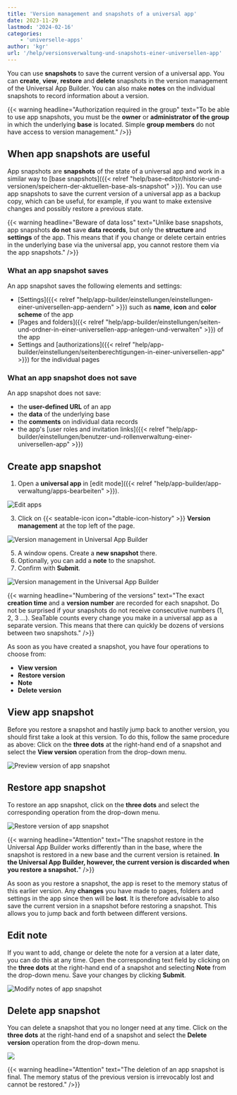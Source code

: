 ```yaml
---
title: 'Version management and snapshots of a universal app'
date: 2023-11-29
lastmod: '2024-02-16'
categories:
    - 'universelle-apps'
author: 'kgr'
url: '/help/versionsverwaltung-und-snapshots-einer-universellen-app'
---
```


You can use **snapshots** to save the current version of a universal app. You can **create**, **view**, **restore** and **delete** snapshots in the version management of the Universal App Builder. You can also make **notes** on the individual snapshots to record information about a version.

{{< warning  headline="Authorization required in the group"  text="To be able to use app snapshots, you must be the **owner** or **administrator of the group** in which the underlying **base** is located. Simple **group members** do not have access to version management." />}}

## When app snapshots are useful

App snapshots are **snapshots** of the state of a universal app and work in a similar way to [base snapshots]({{< relref "help/base-editor/historie-und-versionen/speichern-der-aktuellen-base-als-snapshot" >}}). You can use app snapshots to save the current version of a universal app as a backup copy, which can be useful, for example, if you want to make extensive changes and possibly restore a previous state.

{{< warning  headline="Beware of data loss"  text="Unlike base snapshots, app snapshots **do not** save **data records**, but only the **structure** and **settings** of the app. This means that if you change or delete certain entries in the underlying base via the universal app, you cannot restore them via the app snapshots." />}}

### What an app snapshot saves

An app snapshot saves the following elements and settings:

- [Settings]({{< relref "help/app-builder/einstellungen/einstellungen-einer-universellen-app-aendern" >}}) such as **name**, **icon** and **color scheme** of the app
- [Pages and folders]({{< relref "help/app-builder/einstellungen/seiten-und-ordner-in-einer-universellen-app-anlegen-und-verwalten" >}}) of the app
- Settings and [authorizations]({{< relref "help/app-builder/einstellungen/seitenberechtigungen-in-einer-universellen-app" >}}) for the individual pages

### What an app snapshot does not save

An app snapshot does not save:

- the **user-defined URL** of an app
- the **data** of the underlying base
- the **comments** on individual data records
- the app's [user roles and invitation links]({{< relref "help/app-builder/einstellungen/benutzer-und-rollenverwaltung-einer-universellen-app" >}})

## Create app snapshot

1. Open a **universal app** in [edit mode]({{< relref "help/app-builder/app-verwaltung/apps-bearbeiten" >}}).

![Edit apps](images/Apps-bearbeiten.png)

3. Click on {{< seatable-icon icon="dtable-icon-history" >}} **Version management** at the top left of the page.

![Version management in Universal App Builder](images/Version-management-in-Universal-App-Builder.png)

5. A window opens. Create a **new snapshot** there.
6. Optionally, you can add a **note** to the snapshot.
7. Confirm with **Submit**.

![Version management in the Universal App Builder](images/Version-management-in-Universal-Apps.gif)

{{< warning  headline="Numbering of the versions"  text="The exact **creation time** and a **version number** are recorded for each snapshot. Do not be surprised if your snapshots do not receive consecutive numbers (1, 2, 3 ...). SeaTable counts every change you make in a universal app as a separate version. This means that there can quickly be dozens of versions between two snapshots." />}}

As soon as you have created a snapshot, you have four operations to choose from:

- **View version**
- **Restore version**
- **Note**
- **Delete version**

## View app snapshot

Before you restore a snapshot and hastily jump back to another version, you should first take a look at this version. To do this, follow the same procedure as above: Click on the **three dots** at the right-hand end of a snapshot and select the **View version** operation from the drop-down menu.

![Preview version of app snapshot](images/Preview-version-of-app-snapshot.png)

## Restore app snapshot

To restore an app snapshot, click on the **three dots** and select the corresponding operation from the drop-down menu.

![Restore version of app snapshot](images/Restore-version-of-app-snapshot.png)

{{< warning  headline="Attention"  text="The snapshot restore in the Universal App Builder works differently than in the base, where the snapshot is restored in a new base and the current version is retained. **In the Universal App Builder, however, the current version is discarded when you restore a snapshot.**" />}}

As soon as you restore a snapshot, the app is reset to the memory status of this earlier version. Any **changes** you have made to pages, folders and settings in the app since then will be **lost**. It is therefore advisable to also save the current version in a snapshot before restoring a snapshot. This allows you to jump back and forth between different versions.

## Edit note

If you want to add, change or delete the note for a version at a later date, you can do this at any time. Open the corresponding text field by clicking on the **three dots** at the right-hand end of a snapshot and selecting **Note** from the drop-down menu. Save your changes by clicking **Submit**.

![Modify notes of app snapshot](images/Modify-notes-of-app-snapshot.png)

## Delete app snapshot

You can delete a snapshot that you no longer need at any time. Click on the **three dots** at the right-hand end of a snapshot and select the **Delete version** operation from the drop-down menu.

![](images/Delete-version-of-app-snapshot.png)

{{< warning  headline="Attention"  text="The deletion of an app snapshot is final. The memory status of the previous version is irrevocably lost and cannot be restored." />}}
